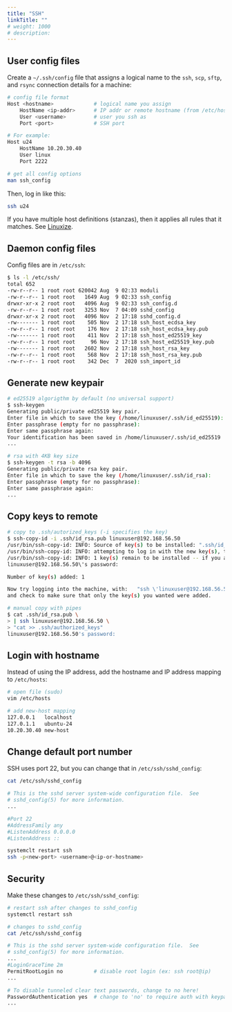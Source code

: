 ```yaml
---
title: "SSH"
linkTitle: ""
# weight: 1000
# description:
---
```


## User config files

Create a `~/.ssh/config` file that assigns a logical name to the `ssh`, `scp`, `sftp`, and `rsync` connection details for a machine:

```bash
# config file format
Host <hostname>             # logical name you assign
    HostName <ip-addr>      # IP addr or remote hostname (from /etc/hosts)
    User <username>         # user you ssh as
    Port <port>             # SSH port

# For example:
Host u24
	HostName 10.20.30.40
	User linux
	Port 2222

# get all config options
man ssh_config
```

Then, log in like this:

```bash
ssh u24
```
If you have multiple host definitions (stanzas), then it applies all rules that it matches. See [Linuxize](https://linuxize.com/post/using-the-ssh-config-file/).

## Daemon config files

Config files are in `/etc/ssh`:

```bash
$ ls -l /etc/ssh/
total 652
-rw-r--r-- 1 root root 620042 Aug  9 02:33 moduli
-rw-r--r-- 1 root root   1649 Aug  9 02:33 ssh_config
drwxr-xr-x 2 root root   4096 Aug  9 02:33 ssh_config.d
-rw-r--r-- 1 root root   3253 Nov  7 04:09 sshd_config
drwxr-xr-x 2 root root   4096 Nov  2 17:18 sshd_config.d
-rw------- 1 root root    505 Nov  2 17:18 ssh_host_ecdsa_key
-rw-r--r-- 1 root root    176 Nov  2 17:18 ssh_host_ecdsa_key.pub
-rw------- 1 root root    411 Nov  2 17:18 ssh_host_ed25519_key
-rw-r--r-- 1 root root     96 Nov  2 17:18 ssh_host_ed25519_key.pub
-rw------- 1 root root   2602 Nov  2 17:18 ssh_host_rsa_key
-rw-r--r-- 1 root root    568 Nov  2 17:18 ssh_host_rsa_key.pub
-rw-r--r-- 1 root root    342 Dec  7  2020 ssh_import_id
```

## Generate new keypair

```bash
# ed25519 algorigthm by default (no universal support)
$ ssh-keygen
Generating public/private ed25519 key pair.
Enter file in which to save the key (/home/linuxuser/.ssh/id_ed25519):                            
Enter passphrase (empty for no passphrase): 
Enter same passphrase again: 
Your identification has been saved in /home/linuxuser/.ssh/id_ed25519
...

# rsa with 4KB key size
$ ssh-keygen -t rsa -b 4096
Generating public/private rsa key pair.
Enter file in which to save the key (/home/linuxuser/.ssh/id_rsa): 
Enter passphrase (empty for no passphrase): 
Enter same passphrase again: 
...
```

## Copy keys to remote

```bash 
# copy to .ssh/autorized_keys (-i specifies the key)
$ ssh-copy-id -i .ssh/id_rsa.pub linuxuser@192.168.56.50
/usr/bin/ssh-copy-id: INFO: Source of key(s) to be installed: ".ssh/id_rsa.pub"
/usr/bin/ssh-copy-id: INFO: attempting to log in with the new key(s), to filter out any that are already installed
/usr/bin/ssh-copy-id: INFO: 1 key(s) remain to be installed -- if you are prompted now it is to install the new keys
linuxuser@192.168.56.50\'s password: 

Number of key(s) added: 1

Now try logging into the machine, with:   "ssh \'linuxuser@192.168.56.50\'"
and check to make sure that only the key(s) you wanted were added.

# manual copy with pipes
$ cat .ssh/id_rsa.pub \
> | ssh linuxuser@192.168.56.50 \
> "cat >> .ssh/authorized_keys"
linuxuser@192.168.56.50's password: 
```

## Login with hostname

Instead of using the IP address, add the hostname and IP address mapping to `/etc/hosts`:

```bash
# open file (sudo)
vim /etc/hosts

# add new-host mapping
127.0.0.1   localhost
127.0.1.1   ubuntu-24
10.20.30.40 new-host
```

## Change default port number

SSH uses port 22, but you can change that in `/etc/ssh/sshd_config`:

```bash
cat /etc/ssh/sshd_config

# This is the sshd server system-wide configuration file.  See
# sshd_config(5) for more information.
...

#Port 22
#AddressFamily any
#ListenAddress 0.0.0.0
#ListenAddress ::

systemclt restart ssh
ssh -p<new-port> <username>@<ip-or-hostname>
```

## Security

Make these changes to `/etc/ssh/sshd_config`:

```bash
# restart ssh after changes to sshd_config
systemctl restart ssh

# changes to sshd_config
cat /etc/ssh/sshd_config

# This is the sshd server system-wide configuration file.  See
# sshd_config(5) for more information.
...
#LoginGraceTime 2m
PermitRootLogin no          # disable root login (ex: ssh root@ip)
...

# To disable tunneled clear text passwords, change to no here!
PasswordAuthentication yes  # change to 'no' to require auth with keypairs, not passwords
...

```